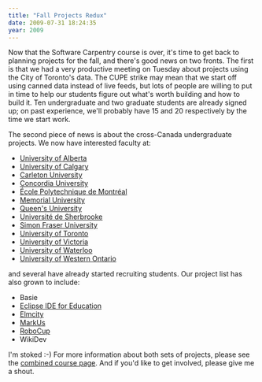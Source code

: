 ```yaml
---
title: "Fall Projects Redux"
date: 2009-07-31 18:24:35
year: 2009
---
```

Now that the Software Carpentry course is over, it's time to get back to planning projects for the fall, and there's good news on two fronts.  The first is that we had a very productive meeting on Tuesday about projects using the City of Toronto's data.  The CUPE strike may mean that we start off using canned data instead of live feeds, but lots of people are willing to put in time to help our students figure out what's worth building and how to build it.  Ten undergraduate and two graduate students are already signed up; on past experience, we'll probably have 15 and 20 respectively by the time we start work.

The second piece of news is about the cross-Canada undergraduate projects.  We now have interested faculty at:
<ul>
  <li><a href="http://www.cs.ualberta.ca">University of Alberta</a></li>
  <li><a href="http://www.cpsc.ucalgary.ca">University of Calgary</a></li>
  <li><a href="http://www.sce.carleton.ca">Carleton University</a></li>
  <li><a href="http://encs.concordia.ca/">Concordia University</a></li>
  <li><a href="http://www.polymtl.ca/gigl/">École Polytechnique de Montréal</a></li>
  <li><a href="http://www.cs.mun.ca/">Memorial University</a></li>
  <li><a href="http://www.cs.queensu.ca/">Queen's University</a></li>
  <li><a href="http://www.usherbrooke.ca/informatique/">Université de Sherbrooke</a></li>
  <li><a href="http://www.cs.queensu.ca/">Simon Fraser University</a></li>
  <li><a href="http://www.cs.utoronto.ca">University of Toronto</a></li>
  <li><a href="http://www.cs.uvic.ca">University of Victoria</a></li>
  <li><a href="http://www.cs.uwaterloo.ca">University of Waterloo</a></li>
  <li><a href="http://www.eng.uwo.ca/">University of Western Ontario</a></li>
</ul>
and several have already started recruiting students.  Our project list has also grown to include:
<ul>
  <li>Basie</li>
  <li><a href="http://wiki.eclipse.org/Eclipse_IDE_for_Education">Eclipse IDE for Education</a></li>
  <li><a href="http://blog.jonudell.net/elmcity-project-faq/">Elmcity</a></li>
  <li><a href="http://markusproject.org/">MarkUs</a></li>
  <li><a href="http://www.robocup.org">RoboCup</a></li>
  <li>WikiDev</li>
</ul>
I'm stoked :-)  For more information about both sets of projects, please see the <a href="http://www.cdf.toronto.edu/~csc490h/fall/">combined course page</a>. And if you'd like to get involved, please give me a shout.
